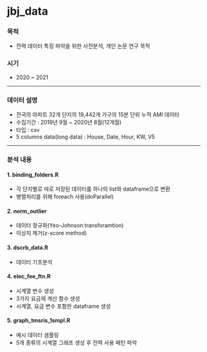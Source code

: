 # jbj_data

### 목적
- 전력 데이터 특징 파악을 위한 사전분석, 개인 논문 연구 목적

### 시기
- 2020 ~ 2021

---
### 데이터 설명
- 전국의 아파트 32개 단지의 19,442개 가구의 15분 단위 누적 AMI 데이터
- 수집기간 : 2019년 9월 ~ 2020년 8월(12개월)
- 타입 : csv
- 5 columns data(long data) : House, Date, Hour, KW, V5

---
### 분석 내용
#### 1. binding_folders.R
- 각 단지별로 따로 저장된 데이터를 하나의 list와 dataframe으로 변환
- 병렬처리를 위해 foreach 사용(doParallel)

#### 2. norm_outlier
- 데이터 정규화(Yeo-Johnson transforamtion)
- 이상치 제거(z-score method)

#### 3. dscrb_data.R
- 데이터 기초분석

#### 4. elec_fee_ftn.R
- 시계열 변수 생성
- 3가지 요금제 계산 함수 생성
- 시계열, 요금 변수 포함한 dataframe 생성

#### 5. graph_tmsris_1smpl.R
- 예시 데이터 샘플링
- 5개 종류의 시계열 그래프 생성 후 전력 사용 패턴 파악
